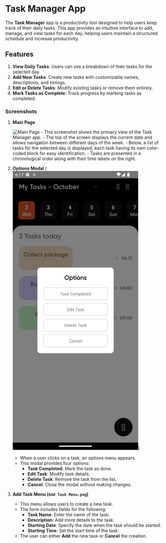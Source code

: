# Task Manager App

The **Task Manager** app is a productivity tool designed to help users keep track of their daily tasks. This app provides an intuitive interface to add, manage, and view tasks for each day, helping users maintain a structured schedule and increase productivity.

## Features
1. **View Daily Tasks**: Users can see a breakdown of their tasks for the selected day.
2. **Add New Tasks**: Create new tasks with customizable names, descriptions, and timings.
3. **Edit or Delete Tasks**: Modify existing tasks or remove them entirely.
4. **Mark Tasks as Complete**: Track progress by marking tasks as completed.

### Screenshots

1. **Main Page**

   <img src="Main page.png" alt="Main Page" width="400px">
   - This screenshot shows the primary view of the Task Manager app. 
   - The top of the screen displays the current date and allows navigation between different days of the week.
   - Below, a list of tasks for the selected day is displayed, each task having its own color-coded block for easy identification.
   - Tasks are presented in a chronological order along with their time labels on the right.

3. **Options Modal**
   (<img src="assets/screenshots/Options modal.png" alt="Main Page" width="400px">)
   -  When a user clicks on a task, an options menu appears. 
   - This modal provides four options: 
     - **Task Completed**: Mark the task as done.
     - **Edit Task**: Modify task details.
     - **Delete Task**: Remove the task from the list.
     - **Cancel**: Close the modal without making changes.

4. **Add Task Menu (`Add Task Menu.png`)**
   - This menu allows users to create a new task.
   - The form includes fields for the following:
     - **Task Name**: Enter the name of the task.
     - **Description**: Add more details to the task.
     - **Starting Date**: Specify the date when the task should be started.
     - **Starting Time**: Set the start time of the task.
   - The user can either **Add** the new task or **Cancel** the creation.

